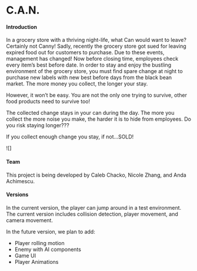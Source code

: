 # C.A.N.

#### Introduction 

In a grocery store with a thriving night-life, what Can would want to leave? Certainly not Canny! Sadly, recently the grocery store got sued for leaving expired food out for customers to purchase. Due to these events, management has changed! Now before closing time, employees check every item’s best before date. In order to stay and enjoy the bustling environment of the grocery store, you must find spare change at night to purchase new labels with new best before days from the black bean market. The more money you collect, the longer your stay.

However, it won’t be easy. You are not the only one trying to survive, other food products need to survive too!

The collected change stays in your can during the day. The more you collect the more noise you make, the harder it is to hide from employees. Do you risk staying longer???

If you collect enough change you stay, if not...SOLD!

![]

#### Team 

This project is being developed by Caleb Chacko, Nicole Zhang, and Anda Achimescu.

#### Versions
In the current version, the player can jump around in a test environment. The current version includes collision detection, player movement, and camera movement. 

In the future version, we plan to add:

- Player rolling motion
- Enemy with AI components
- Game UI
- Player Animations
